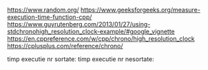https://www.random.org/
https://www.geeksforgeeks.org/measure-execution-time-function-cpp/
https://www.guyrutenberg.com/2013/01/27/using-stdchronohigh_resolution_clock-example/#google_vignette
https://en.cppreference.com/w/cpp/chrono/high_resolution_clock
https://cplusplus.com/reference/chrono/

timp executie nr sortate:
timp executie nr nesortate:

